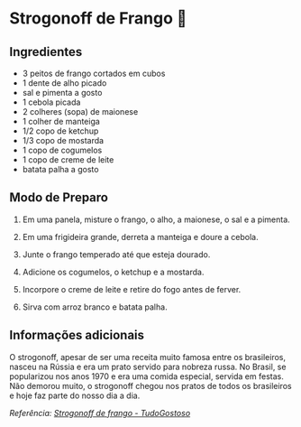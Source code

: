 
# Strogonoff de Frango  🐔

## Ingredientes

-   3 peitos de frango cortados em cubos
-   1 dente de alho picado
-   sal e pimenta a gosto
-   1 cebola picada
-   2 colheres (sopa) de maionese
-   1 colher de manteiga
-   1/2 copo de ketchup
-   1/3 copo de mostarda
-   1 copo de cogumelos
-   1 copo de creme de leite
-   batata palha a gosto

## Modo de Preparo

1.  Em uma panela, misture o frango, o alho, a maionese, o sal e a pimenta.
    
2.  Em uma frigideira grande, derreta a manteiga e doure a cebola.
    
3.  Junte o frango temperado até que esteja dourado.
    
4.  Adicione os cogumelos, o ketchup e a mostarda.
    
5.  Incorpore o creme de leite e retire do fogo antes de ferver.
    
6.  Sirva com arroz branco e batata palha.
    

## Informações adicionais

O strogonoff, apesar de ser uma receita muito famosa entre os brasileiros, nasceu na Rússia e era um prato servido para nobreza russa. No Brasil, se popularizou nos anos 1970 e era uma comida especial, servida em festas. Não demorou muito, o strogonoff chegou nos pratos de todos os brasileiros e hoje faz parte do nosso dia a dia.

_Referência:  [Strogonoff de frango - TudoGostoso](https://www.tudogostoso.com.br/receita/2462-strogonoff-de-frango.html)_
